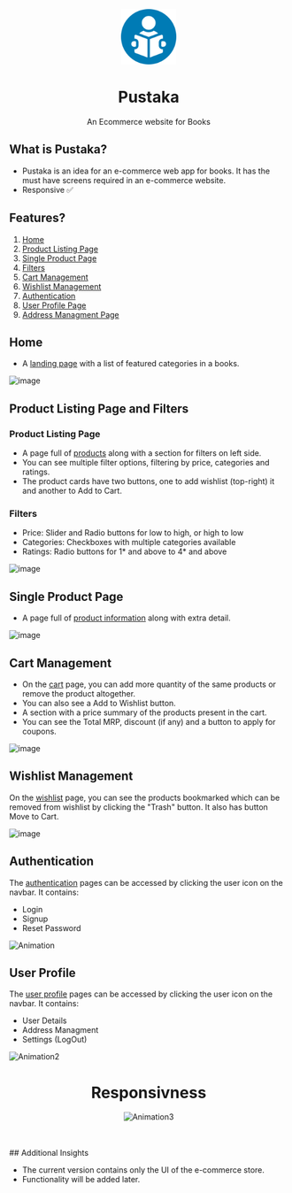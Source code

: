 <div align="center">
  <img src="images/logo.png" height="100" width="100" alt="logo"/>
  
# Pustaka
  An Ecommerce website for Books 
</div>

## What is Pustaka?

- Pustaka is an idea for an e-commerce web app for books. It has the must have screens required in an e-commerce website.
- Responsive ✅

## Features?

1. [Home](https://pustaka.netlify.app/)
2. [Product Listing Page](https://pustaka.netlify.app/product-list/product-list.html)
3. [Single Product Page](https://pustaka.netlify.app/single-product/single-product.html)
4. [Filters](https://pustaka.netlify.app/product-list/product-list.html)
5. [Cart Management](https://pustaka.netlify.app/cart-manage/cart.html)
6. [Wishlist Management](https://pustaka.netlify.app/wishlist-manage/wishlist.html)
7. [Authentication](https://pustaka.netlify.app/auth/login.html)
8. [User Profile Page](https://pustaka.netlify.app/user-profile/user-profile.html)
9. [Address Managment Page](https://pustaka.netlify.app/user-profile/user-profile.html)

## Home

* A [landing page](https://pustaka.netlify.app/) with a list of featured categories in a books.

![image](https://user-images.githubusercontent.com/58260342/153245271-76191bf6-b74b-46ad-84c1-8a57aaff99fb.png)

## Product Listing Page and Filters

### Product Listing Page

* A page full of [products](https://pustaka.netlify.app/product-list/product-list.html) along with a section for filters on left side.
* You can see multiple filter options, filtering by price, categories and ratings.
* The product cards have two buttons, one to add wishlist (top-right) it and another to Add to Cart.

### Filters
* Price: Slider and Radio buttons for low to high, or high to low
* Categories: Checkboxes with multiple categories available
* Ratings: Radio buttons for 1* and above to 4* and above

![image](https://user-images.githubusercontent.com/58260342/153245451-58ce0cf7-eb01-4023-96d7-c5c66296707c.png)


## Single Product Page

* A page full of [product information](https://pustaka.netlify.app/single-product/single-product.html) along with extra detail.

![image](https://user-images.githubusercontent.com/58260342/153249868-89524970-56af-4977-ac10-e3b16c47fce3.png)


## Cart Management

* On the [cart](https://pustaka.netlify.app/cart-manage/cart.html) page, you can add more quantity of the same products or remove the product altogether.
* You can also see a Add to Wishlist button.
* A section with a price summary of the products present in the cart. 
* You can see the Total MRP, discount (if any) and a button to apply for coupons.

![image](https://user-images.githubusercontent.com/58260342/153245568-e78f7dc4-44ee-4765-97bc-f6e067b1d305.png)

## Wishlist Management

On the [wishlist](https://pustaka.netlify.app/wishlist-manage/wishlist.html) page, you can see the products bookmarked which can be removed from wishlist by clicking the "Trash" button. 
It also has button Move to Cart.

![image](https://user-images.githubusercontent.com/58260342/153245703-f460249e-8fe1-4b0e-8795-d6b5146b63a0.png)

## Authentication

The [authentication](https://pustaka.netlify.app/auth/login.html) pages can be accessed by clicking the user icon on the navbar. It contains:

* Login
* Signup
* Reset Password

![Animation](https://user-images.githubusercontent.com/58260342/153248168-0f134cb4-bf46-4239-b8e3-ed1b18985e54.gif)
  
 ## User Profile

The [user profile](https://pustaka.netlify.app/user-profile/user-profile.html) pages can be accessed by clicking the user icon on the navbar. It contains:

* User Details
* Address Managment
* Settings (LogOut)

![Animation2](https://user-images.githubusercontent.com/58260342/153249603-1f6adff3-f5b2-4f70-9736-5e19755663e1.gif)

<div align="center">
  
# Responsivness
  
![Animation3](https://user-images.githubusercontent.com/58260342/153588080-daa9236b-7122-41ef-8b67-d358bf87d27a.gif)
</div>

<br/>
<br/>
## Additional Insights

* The current version contains only the UI of the e-commerce store.
* Functionality will be added later.
